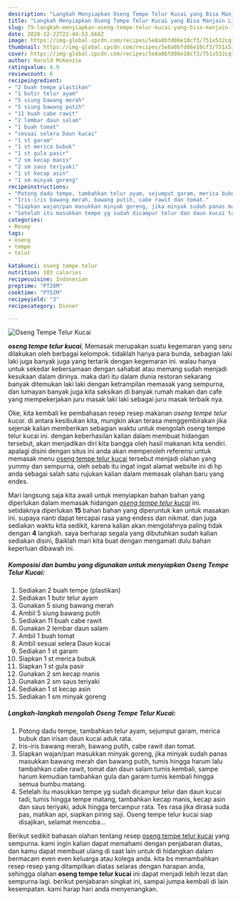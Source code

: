 ```yaml
---
description: "Langkah Menyiapkan Oseng Tempe Telur Kucai yang Bisa Manjain Lidah"
title: "Langkah Menyiapkan Oseng Tempe Telur Kucai yang Bisa Manjain Lidah"
slug: 79-langkah-menyiapkan-oseng-tempe-telur-kucai-yang-bisa-manjain-lidah
date: 2020-12-22T22:44:53.668Z
image: https://img-global.cpcdn.com/recipes/5e8a0bfd06e10cf3/751x532cq70/oseng-tempe-telur-kucai-foto-resep-utama.jpg
thumbnail: https://img-global.cpcdn.com/recipes/5e8a0bfd06e10cf3/751x532cq70/oseng-tempe-telur-kucai-foto-resep-utama.jpg
cover: https://img-global.cpcdn.com/recipes/5e8a0bfd06e10cf3/751x532cq70/oseng-tempe-telur-kucai-foto-resep-utama.jpg
author: Harold McKenzie
ratingvalue: 4.9
reviewcount: 6
recipeingredient:
- "2 buah tempe plastikan"
- "1 butir telur ayam"
- "5 siung bawang merah"
- "5 siung bawang putih"
- "11 buah cabe rawit"
- "2 lembar daun salam"
- "1 buah tomat"
- "sesuai selera Daun kucai"
- "1 st garam"
- "1 st merica bubuk"
- "1 st gula pasir"
- "2 sm kecap manis"
- "2 sm saus teriyaki"
- "1 st kecap asin"
- "1 sm minyak goreng"
recipeinstructions:
- "Potong dadu tempe, tambahkan telur ayam, sejumput garam, merica bubuk dan irisan daun kucai aduk rata."
- "Iris-iris bawang merah, bawang putih, cabe rawit dan tomat."
- "Siapkan wajan/pan masukkan minyak goreng, jika minyak sudah panas masukkan bawang merah dan bawang putih, tumis hingga harum lalu tambahkan cabe rawit, tomat dan daun salam tumis kembali, sampe harum kemudian tambahkan gula dan garam tumis kembali hingga semua bumbu matang."
- "Setelah itu masukkan tempe yg sudah dicampur telur dan daun kucai tadi, tumis hingga tempe matang, tambahkan kecap manis, kecap asin dan saus teriyaki, aduk hingga tercampur rata. Tes rasa jika dirasa suda pas, matikan api, siapkan piring saji. Oseng tempe telur kucai siap disajikan, selamat mencoba..."
categories:
- Resep
tags:
- oseng
- tempe
- telur

katakunci: oseng tempe telur 
nutrition: 103 calories
recipecuisine: Indonesian
preptime: "PT28M"
cooktime: "PT52M"
recipeyield: "3"
recipecategory: Dinner

---
```



![Oseng Tempe Telur Kucai](https://img-global.cpcdn.com/recipes/5e8a0bfd06e10cf3/751x532cq70/oseng-tempe-telur-kucai-foto-resep-utama.jpg)

<b><i>oseng tempe telur kucai</i></b>, Memasak merupakan suatu kegemaran yang seru dilakukan oleh berbagai kelompok. tidaklah hanya para bunda, sebagian laki laki juga banyak juga yang tertarik dengan kegemaran ini. walau hanya untuk sekedar kebersamaan dengan sahabat atau memang sudah menjadi kesukaan dalam dirinya. maka dari itu dalam dunia restoran sekarang banyak ditemukan laki laki dengan ketrampilan memasak yang sempurna, dan lumayan banyak juga kita saksikan di banyak rumah makan dan cafe yang mempekerjakan juru masak laki laki sebagai juru masak terbaik nya.



Oke, kita kembali ke pembahasan resep resep makanan <i>oseng tempe telur kucai</i>. di antara kesibukan kita, mungkin akan terasa menggembirakan jika sejenak kalian memberikan sebagian waktu untuk mengolah oseng tempe telur kucai ini. dengan keberhasilan kalian dalam membuat hidangan tersebut, akan menjadikan diri kita bangga oleh hasil makanan kita sendiri. apalagi disini dengan situs ini anda akan memperoleh referensi untuk memasak menu <u>oseng tempe telur kucai</u> tersebut menjadi olahan yang yummy dan sempurna, oleh sebab itu ingat ingat alamat website ini di hp anda sebagai salah satu rujukan kalian dalam memasak olahan baru yang endes.


Mari langsung saja kita awali untuk menyiapkan bahan bahan yang diperlukan dalam memasak hidangan <u><i>oseng tempe telur kucai</i></u> ini. setidaknya diperlukan <b>15</b> bahan bahan yang diperuntuk kan untuk masakan ini. supaya nanti dapat tercapai rasa yang endess dan nikmat. dan juga sediakan waktu kita sedikit, karena kalian akan mengolahnya paling tidak dengan <b>4</b> langkah. saya berharap segala yang dibutuhkan sudah kalian sediakan disini, Baiklah mari kita buat dengan mengamati dulu bahan keperluan dibawah ini.

<!--inarticleads1-->

##### Komposisi dan bumbu yang digunakan untuk menyiapkan Oseng Tempe Telur Kucai:

1. Sediakan 2 buah tempe (plastikan)
1. Sediakan 1 butir telur ayam
1. Gunakan 5 siung bawang merah
1. Ambil 5 siung bawang putih
1. Sediakan 11 buah cabe rawit
1. Gunakan 2 lembar daun salam
1. Ambil 1 buah tomat
1. Ambil sesuai selera Daun kucai
1. Sediakan 1 st garam
1. Siapkan 1 st merica bubuk
1. Siapkan 1 st gula pasir
1. Gunakan 2 sm kecap manis
1. Gunakan 2 sm saus teriyaki
1. Sediakan 1 st kecap asin
1. Sediakan 1 sm minyak goreng




<!--inarticleads2-->

##### Langkah-langkah mengolah Oseng Tempe Telur Kucai:

1. Potong dadu tempe, tambahkan telur ayam, sejumput garam, merica bubuk dan irisan daun kucai aduk rata.
1. Iris-iris bawang merah, bawang putih, cabe rawit dan tomat.
1. Siapkan wajan/pan masukkan minyak goreng, jika minyak sudah panas masukkan bawang merah dan bawang putih, tumis hingga harum lalu tambahkan cabe rawit, tomat dan daun salam tumis kembali, sampe harum kemudian tambahkan gula dan garam tumis kembali hingga semua bumbu matang.
1. Setelah itu masukkan tempe yg sudah dicampur telur dan daun kucai tadi, tumis hingga tempe matang, tambahkan kecap manis, kecap asin dan saus teriyaki, aduk hingga tercampur rata. Tes rasa jika dirasa suda pas, matikan api, siapkan piring saji. Oseng tempe telur kucai siap disajikan, selamat mencoba...




Berikut sedikit bahasan olahan tentang resep <u>oseng tempe telur kucai</u> yang sempurna. kami ingin kalian dapat memahami dengan penjabaran diatas, dan kamu dapat membuat ulang di saat lain untuk di hidangkan dalam bermacam even even keluarga atau kolega anda. kita bs menambahkan resep resep yang ditampilkan diatas selaras dengan harapan anda, sehingga olahan <b>oseng tempe telur kucai</b> ini dapat menjadi lebih lezat dan sempurna lagi. berikut penjabaran singkat ini, sampai jumpa kembali di lain kesempatan. kami harap hari anda menyenangkan.
